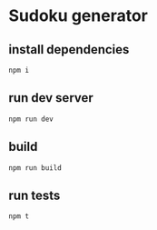 # Sudoku generator

## install dependencies
`npm i`

## run dev server
`npm run dev`

## build
`npm run build`

## run tests
`npm t`